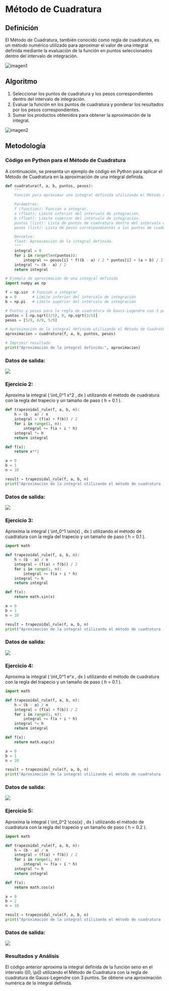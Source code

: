 # Método de Cuadratura
## Definición
El Método de Cuadratura, también conocido como regla de cuadratura, es un método numérico utilizado para aproximar el valor de una integral definida mediante la evaluación de la función en puntos seleccionados dentro del intervalo de integración.

![imagen1](https://github.com/Olavi04/Metodos__Numericos/assets/160789479/8145aed4-2e4a-45d9-a5d2-e20dc9f3f3f8)

## Algoritmo
1. Seleccionar los puntos de cuadratura y los pesos correspondientes dentro del intervalo de integración.
2. Evaluar la función en los puntos de cuadratura y ponderar los resultados por los pesos correspondientes.
3. Sumar los productos obtenidos para obtener la aproximación de la integral.

![imagen2](https://github.com/Olavi04/Metodos__Numericos/assets/160789479/7ef3e576-5664-4405-9e82-80bf49f6384b)

## Metodología

### Código en Python para el Método de Cuadratura
A continuación, se presenta un ejemplo de código en Python para aplicar el Método de Cuadratura en la aproximación de una integral definida.

```python
def cuadratura(f, a, b, puntos, pesos):
    """
    Función para aproximar una integral definida utilizando el Método de Cuadratura.

    Parámetros:
    f (function): Función a integrar.
    a (float): Límite inferior del intervalo de integración.
    b (float): Límite superior del intervalo de integración.
    puntos (list): Lista de puntos de cuadratura dentro del intervalo de integración.
    pesos (list): Lista de pesos correspondientes a los puntos de cuadratura.

    Devuelve:
    float: Aproximación de la integral definida.
    """
    integral = 0
    for i in range(len(puntos)):
        integral += pesos[i] * f((b - a) / 2 * puntos[i] + (a + b) / 2)
    integral *= (b - a) / 2
    return integral

# Ejemplo de aproximación de una integral definida
import numpy as np

f = np.sin  # Función a integrar
a = 0       # Límite inferior del intervalo de integración
b = np.pi   # Límite superior del intervalo de integración

# Puntos y pesos para la regla de cuadratura de Gauss-Legendre con 3 puntos
puntos = [-np.sqrt(3/5), 0, np.sqrt(3/5)]
pesos = [5/9, 8/9, 5/9]

# Aproximación de la integral definida utilizando el Método de Cuadratura
aproximacion = cuadratura(f, a, b, puntos, pesos)

# Imprimir resultado
print("Aproximación de la integral definida:", aproximacion)
```


### Datos de salida:


![](https://github.com/Mexta46/Metodos_Numericos_Tema4/blob/main/Imagenes/Imagenes_Tema4/R1.jpeg)

### Ejercicio 2:
Aproxima la integral \( \int_0^1 x^2 \, dx \) utilizando el método de cuadratura con la regla del trapecio y un tamaño de paso \( h = 0.1 \).

```python
def trapezoidal_rule(f, a, b, n):
    h = (b - a) / n
    integral = (f(a) + f(b)) / 2
    for i in range(1, n):
        integral += f(a + i * h)
    integral *= h
    return integral

def f(x):
    return x**2

a = 0
b = 1
n = 10

result = trapezoidal_rule(f, a, b, n)
print("Aproximación de la integral utilizando el método de cuadratura (Ejercicio 2):", result)
```

### Datos de salida:


![](https://github.com/Mexta46/Metodos_Numericos_Tema4/blob/main/Imagenes/Imagenes_Tema4/R2.jpeg)

### Ejercicio 3:
Aproxima la integral \( \int_0^1 \sin(x) \, dx \) utilizando el método de cuadratura con la regla del trapecio y un tamaño de paso \( h = 0.1 \).

```python
import math

def trapezoidal_rule(f, a, b, n):
    h = (b - a) / n
    integral = (f(a) + f(b)) / 2
    for i in range(1, n):
        integral += f(a + i * h)
    integral *= h
    return integral

def f(x):
    return math.sin(x)

a = 0
b = 1
n = 10

result = trapezoidal_rule(f, a, b, n)
print("Aproximación de la integral utilizando el método de cuadratura (Ejercicio 3):", result)
```
### Datos de salida:


![](https://github.com/Mexta46/Metodos_Numericos_Tema4/blob/main/Imagenes/Imagenes_Tema4/R3.jpeg)

### Ejercicio 4:
Aproxima la integral \( \int_0^1 e^x \, dx \) utilizando el método de cuadratura con la regla del trapecio y un tamaño de paso \( h = 0.1 \).

```python
import math

def trapezoidal_rule(f, a, b, n):
    h = (b - a) / n
    integral = (f(a) + f(b)) / 2
    for i in range(1, n):
        integral += f(a + i * h)
    integral *= h
    return integral

def f(x):
    return math.exp(x)

a = 0
b = 1
n = 10

result = trapezoidal_rule(f, a, b, n)
print("Aproximación de la integral utilizando el método de cuadratura (Ejercicio 4):", result)
```

### Datos de salida:


![](https://github.com/Mexta46/Metodos_Numericos_Tema4/blob/main/Imagenes/Imagenes_Tema4/R4.jpeg)


### Ejercicio 5:
Aproxima la integral \( \int_0^2 \cos(x) \, dx \) utilizando el método de cuadratura con la regla del trapecio y un tamaño de paso \( h = 0.2 \).

```python
import math

def trapezoidal_rule(f, a, b, n):
    h = (b - a) / n
    integral = (f(a) + f(b)) / 2
    for i in range(1, n):
        integral += f(a + i * h)
    integral *= h
    return integral

def f(x):
    return math.cos(x)

a = 0
b = 2
n = 10

result = trapezoidal_rule(f, a, b, n)
print("Aproximación de la integral utilizando el método de cuadratura (Ejercicio 5):", result)
```

### Datos de salida:


![](https://github.com/Mexta46/Metodos_Numericos_Tema4/blob/main/Imagenes/Imagenes_Tema4/R5.jpeg)



### Resultados y Análisis
El código anterior aproxima la integral definida de la función seno en el intervalo \([0, \pi]\) utilizando el Método de Cuadratura con la regla de cuadratura de Gauss-Legendre con 3 puntos. Se obtiene una aproximación numérica de la integral definida.
